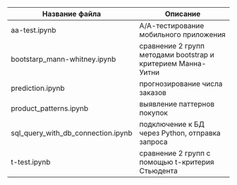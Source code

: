 | Название файла | Описание |
| --- | --- |
| aa-test.ipynb | А/А-тестирование мобильного приложения |
| bootstarp_mann-whitney.ipynb | сравнение 2 групп методами bootstrap и критерием Манна-Уитни |
| prediction.ipynb | прогнозирование числа заказов |
| product_patterns.ipynb | выявление паттернов покупок |
| sql_query_with_db_connection.ipynb | подключение к БД через Python, отправка запроса |
| t-test.ipynb | сравнение 2 групп с помощью t-критерия Стьюдента |
